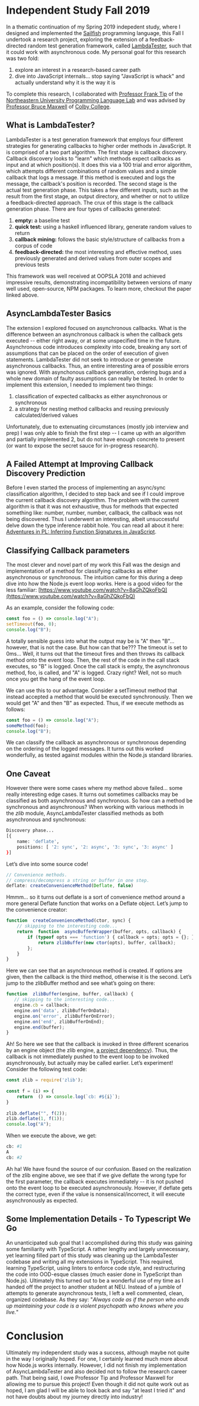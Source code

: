 # Independent Study Fall 2019

In a thematic continuation of my Spring 2019 indepedent study, where I designed and implemented the [Sailfish](https://github.com/sailfish-lang/sailfishc) programming language, this Fall I undertook a research project, exploring the extension of a feedback-directed random test generation framework, called [LambdaTester](http://software-lab.org/publications/oopsla2018_LambdaTester.pdf), such that it could work with asynchronous code. My personal goal for this research was two fold:

1.  explore an interest in a research-based career path
2. dive into JavaScript internals... stop saying "JavaScript is whack" and actually understand why it is the way it is

To complete this research, I collaborated with [Professor Frank Tip](http://www.franktip.org/) of the [Northeastern University Programming Language Lab](https://prl.ccs.neu.edu/) and was advised by [Professor Bruce Maxwell](http://www.cs.colby.edu/maxwell/) of [Colby College](http://cs.colby.edu/).

## What is LambdaTester?

LambdaTester is a test generation framework that employs four different strategies for generating callbacks to higher order methods in JavaScript. It is comprised of a two part algorithm. The first stage is callback discovery. Callback discovery looks to "learn" which methods expect callbacks as input and at which position(s). It does this via a 100 trial and error algorithm, which attempts different combinations of random values and a simple callback that logs a message. If this method is executed and logs the message, the callback's position is recorded. The second stage is the actual test generation phase. This takes a few different inputs, such as the result from the first stage, an output directory, and whether or not to utilize a feedback-directed approach. The crux of this stage is the callback generation phase. There are four types of callbacks generated:

1. **empty:** a baseline test
2. **quick test:** using a haskell influenced library, generate random values to return
3. **callback mining:** follows the basic style/structure of callbacks from a corpus of code
4. **feedback-directed:** the most interesting and effective method, uses previously generated and derived values from outer scopes and previous tests

This framework was well received at OOPSLA 2018 and achieved impressive results, demonstrating incompatibility between versions of many well used, open-source, NPM packages. To learn more, checkout the paper linked above.

## AsyncLambdaTester Basics

The extension I explored focused on asynchronous callbacks. What is the difference between an asynchronous callback is when the callback gets executed -- either right away, or at some unspecified time in the future. Asynchronous code introduces complexity into code, breaking any sort of assumptions that can be placed on the order of execution of given statements. LambdaTester did not seek to introduce or generate asynchronous callbacks. Thus, an entire interesting area of possible errors was ignored. With asynchonous callback generation, ordering bugs and a whole new domain of faulty assumptions can really be tested. In order to implement this extension, I needed to implement two things:

1. classification of expected callbacks as either asynchronous or synchronous
2. a strategy for nesting method callbacks and reusing previously calculated/derived values

Unfortunately, due to extenuating circumstances (mostly job interview and prep) I was only able to finish the first step -- I came up with an algorithm and partially implemented 2, but do not have enough concrete to present (or want to expose the secret sauce for in-progress research).  

## A Failed Attempt at Improving Callback Discovery Prediction

Before I even started the process of implementing an async/sync classification algorithm, I decided to step back and see if I could improve the current callback discovery algorithm. The problem with the current algorithm is that it was not exhaustive, thus for methods that expected something like: number, number, number, callback, the callback was not being discovered. Thus I underwent an interesting, albeit unsuccessful delve down the type inference rabbit hole. You can read all about it here: [Adventures in PL: Inferring Function Signatures in JavaScript](https://robdurst.com/JavaScriptTypeInference).

## Classifying Callback parameters

The most clever and novel part of my work this Fall was the design and implementation of a method for classifying callbacks as either asynchronous or synchronous. The intuition came for this during a deep dive into how the Node.js event loop works. Here is a good video for the less familiar: [https://www.youtube.com/watch?v=8aGhZQkoFbQ](https://www.youtube.com/watch?v=8aGhZQkoFbQ)

As an example, consider the following code:
```javascript
const foo = () => console.log("A");
setTimeout(foo, 0);
console.log("B");
```

A totally sensible guess into what the output may be is "A" then "B"... however, that is not the case. But how can that be??? The timeout is set to 0ms... Well, it turns out that the timeout fires and then throws its callback method onto the event loop. Then, the rest of the code in the call stack executes, so "B" is logged. Once the call stack is empty, the asynchronous method, foo, is called, and "A" is logged. Crazy right? Well, not so much once you get the hang of the event loop.

We can use this to our advantage. Consider a setTimeout method that instead accepted a method that would be executed synchronously. Then we would get "A" and then "B" as expected. Thus, if we execute methods as follows:
```javascript
const foo = () => console.log("A");
someMethod(foo);
console.log("B");
```

We can classify the callback as asynchronous or synchronous depending on the ordering of the logged messages. It turns out this worked wonderfully, as tested against modules within the Node.js standard libraries. 

## One Caveat

However there were some cases where my method above failed... some really interesting edge cases. It turns out sometimes callbacks may be classified as both asynchronous and synchronous. So how can a method be synchronous and asynchronous? When working with various methods in the *zlib* module, AsyncLambdaTester classified methods as both asynchronous and synchronous:
```bash
Discovery phase...  
[{  
	name: 'deflate',  
	positions: [ '2: sync', '2: async', '3: sync', '3: async' ]  
}]
```

Let’s dive into some source code!
```javascript
// Convenience methods.  
// compress/decompress a string or buffer in one step.  
deflate: createConvenienceMethod(Deflate, false)
```
  
Hmmm… so it turns out deflate is a sort of convenience method around a more general Deflate function that works on a Deflate object. Let’s jump to the convenience creator:

```javascript
function  createConvenienceMethod(ctor, sync) {
	// skipping to the interesting code...  
	return  function  asyncBufferWrapper(buffer, opts, callback) {  
		if (typeof opts === 'function') { callback = opts; opts = {}; }  
			return zlibBuffer(new ctor(opts), buffer, callback);  
		};  
	}  
}
```
 
Here we can see that an asynchronous method is created. If options are given, then the callback is the third method, otherwise it is the second. Let’s jump to the zlibBuffer method and see what’s going on there:

 ```javascript
function  zlibBuffer(engine, buffer, callback) {  
	// skipping to the interesting code...  
	engine.cb = callback;  
	engine.on('data', zlibBufferOnData);  
	engine.on('error', zlibBufferOnError);  
	engine.on('end', zlibBufferOnEnd);  
	engine.end(buffer);  
}
```
  

Ah! So here we see that the callback is invoked in three different scenarios by an engine object (the zlib engine, [a project dependency](https://github.com/nodejs/node/tree/8b4af64f50c5e41ce0155716f294c24ccdecad03/deps/zlib)). Thus, the callback is not immediately pushed to the event loop to be invoked asynchronously, but actually may be called earlier. Let’s experiment! Consider the following test code:

```javascript
const zlib = require('zlib');  
  
const f = (i) => {  
	return  () => console.log(`cb: #${i}`);  
}  
  
zlib.deflate("", f(2));  
zlib.deflate(1, f(1));  
console.log("A");
```
  
When we execute the above, we get:

```bash
cb: #1  
A  
cb: #2
```
 
Ah ha! We have found the source of our confusion. Based on the realization of the zlib engine above, we see that if we give deflate the wrong type for the first parameter, the callback executes immediately -- it is not pushed onto the event loop to be executed asynchronously. However, if deflate gets the correct type, even if the value is nonsensical/incorrect, it will execute asynchronously as expected.

## Some Implementation Details - To Typescript We Go

An unanticipated sub goal that I accomplished during this study was gaining some familiarity with TypeScript. A rather lengthy and largely unnecessary, yet learning filled part of this study was cleaning up the LambdaTester codebase and writing all my extensions in TypeScript. This required, learning TypeScript, using linters to enforce code style,  and restructuring the code into OOD-esque classes (much easier done in TypeScript than Node.js). Ultimately this turned out to be a wonderful use of my time as I handed off the project to another student at NEU. Instead of a jumble of attempts to generate asynchronous tests, I left a well commented, clean, organized codebase. As they say: "*Always code as if the person who ends up maintaining your code is a violent psychopath who knows where you live.*"

# Conclusion

Ultimately my independent study was a success, although maybe not quite in the way I originally hoped. For one, I certainly learned much more about how Node.js works internally. However, I did not finish my implementation of AsyncLambdaTester and also decided not to follow the research career path. That being said, I owe Professor Tip and Professor Maxwell for allowing me to pursue this project! Even though it did not quite work out as hoped, I am glad I will be able to look back and say "at least I tried it" and not have doubts about my journey directly into industry!